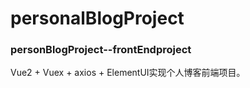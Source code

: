 # personalBlogProject
### personBlogProject--frontEndproject
Vue2 + Vuex + axios + ElementUI实现个人博客前端项目。
